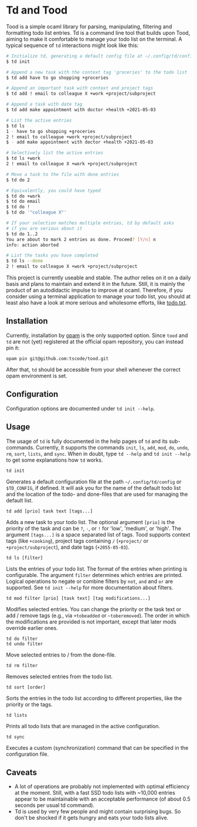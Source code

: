 # Td and Tood

Tood is a simple ocaml library for parsing, manipulating, filtering and
formatting todo list entries. Td is a command line tool that builds upon Tood,
aiming to make it comfortable to manage your todo list on the terminal.
A typical sequence of `td` interactions might look like this:

```bash
# Initialize td, generating a default config file at ~/.config/td/config
$ td init

# Append a new task with the context tag 'groceries' to the todo list
$ td add have to go shopping +groceries 

# Append an important task with context and project tags
$ td add ! email to colleague X +work +project/subproject

# Append a task with date tag
$ td add make appointment with doctor +health +2021-05-03

# List the active entries
$ td ls
1 - have to go shopping +groceries
2 ! email to colleague +work +project/subproject
$ - add make appointment with doctor +health +2021-05-03

# Selectively list the active entries
$ td ls +work
2 ! email to colleague X +work +project/subproject

# Move a task to the file with done entries
$ td do 2

# Equivalently, you could have typed
$ td do +work
$ td do email
$ td do !
$ td do '"colleague X"'

# If your selection matches multiple entries, td by default asks
# if you are serious about it
$ td do 1..2
You are about to mark 2 entries as done. Proceed? [Y/n] n
info: action aborted

# List the tasks you have completed
$ td ls --done
2 ! email to colleague X +work +project/subproject
```

This project is currently useable and stable. The author relies on it on a daily
basis and plans to maintain and extend it in the future. Still, it is mainly the
product of an autodidactic impulse to improve at ocaml.
Therefore, if you consider using a terminal application to manage your todo
list, you should at least also have a look at more serious and wholesome
efforts, like [todo.txt](http://todotxt.org/).

## Installation
Currently, installation by [opam](https://opam.ocaml.org/) is the only supported
option. Since `tood` and `td` are not (yet) registered at the official opam
repository, you can instead pin it:
```
opam pin git@github.com:tscode/tood.git
```
After that, `td` should be accessible from your shell whenever the correct opam
environment is set.


## Configuration

Configuration options are documented under `td init --help`.

## Usage
The usage of `td` is fully documented in the help pages of `td` and its
sub-commands. Currently, it supports the commands `init`, `ls`, `add`, `mod`,
`do`, `undo`, `rm`, `sort`, `lists`, and `sync`. When in doubt, type
`td --help` and `td init --help` to get some explanations how `td` works.

```
td init
```
Generates a default configuration file at the path `~/.config/td/config` or
`$TD_CONFIG`, if defined. It will ask you for the name of the default todo list
and the location of the todo- and done-files that are used for managing the
default list.

```
td add [prio] task text [tags...]
```
Adds a new task to your todo list. The optional argument `[prio]` is
the priority of the task and can be `?`, `-`, or `!` for 'low', 'medium', or
'high'. The argument `[tags...]` is a space separated list of tags. Tood
supports context tags (like `+cooking`), project tags containing `/`
(`+project/` or `+project/subproject`), and date tags (`+2055-05-03`).

```
td ls [filter]
```
Lists the entries of your todo list. The format of the entries when printing is
configurable. The argument `filter` determines which entries are printed.
Logical operations to negate or combine filters by `not`, `and` and `or` are
supported. See `td init --help` for more documentation about filters.

```
td mod filter [prio] [task text] [tag modifications...]
```
Modifies selected entries. You can change the priority or the task text or add
/ remove tags (e.g., via `+tobeadded` or `~toberemoved`). The order in which the
modifications are provided is not important, except that later mods override
earlier ones.

```
td do filter
td undo filter
```
Move selected entries to / from the done-file.

```
td rm filter
```
Removes selected entries from the todo list.

```
td sort [order]
```
Sorts the entries in the todo list according to different properties, like the
priority or the tags.

```
td lists
```
Prints all todo lists that are managed in the active configuration.

```
td sync
```
Executes a custom (synchronization) command that can be specified in the
configuration file.

## Caveats
* A lot of operations are probably not implemented with optimal efficiency at
  the moment. Still, with a fast SSD todo lists with ~10,000 entries appear to
  be maintainable with an acceptable performance (of about 0.5 seconds per usual
  td command).
* Td is used by very few people and might contain surprising bugs. So don't be
  shocked if it gets hungry and eats your todo lists alive.

